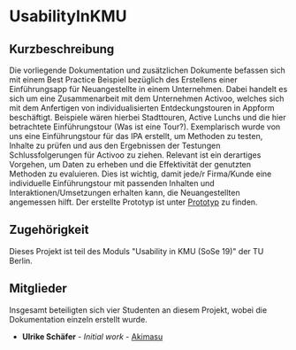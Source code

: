 # UsabilityInKMU

## Kurzbeschreibung

Die vorliegende Dokumentation und zusätzlichen Dokumente befassen sich mit einem Best Practice Beispiel bezüglich des Erstellens einer Einführungsapp für Neuangestellte in einem Unternehmen. Dabei handelt es sich um eine Zusammenarbeit mit dem Unternehmen Activoo, welches sich mit dem Anfertigen von individualisierten Entdeckungstouren in Appform beschäftigt. Beispiele wären hierbei Stadttouren, Active Lunchs und die hier betrachtete Einführungstour (Was ist eine Tour?). Exemplarisch wurde von uns eine Einführungstour für das IPA erstellt, um Methoden zu testen, Inhalte zu prüfen und aus den Ergebnissen der Testungen Schlussfolgerungen für Activoo zu ziehen. Relevant ist ein derartiges Vorgehen, um Daten zu erheben und die Effektivität der genutzten Methoden zu evaluieren. Dies ist wichtig, damit jede/r Firma/Kunde eine individuelle Einführungstour mit passenden Inhalten und Interaktionen/Umsetzungen erhalten kann, die Neuangestellten angemessen hilft. Der erstellte Prototyp ist unter [Prototyp](https://cne3v9.axshare.com/#id=ifpme3&p=hauptseite) zu finden.

## Zugehörigkeit

Dieses Projekt ist teil des Moduls "Usability in KMU (SoSe 19)" der TU Berlin.


## Mitglieder

Insgesamt beteiligten sich vier Studenten an diesem Projekt, wobei die Dokumentation einzeln erstellt wurde.

* **Ulrike Schäfer** - *Initial work* - [Akimasu](https://github.com/Akimasu)
